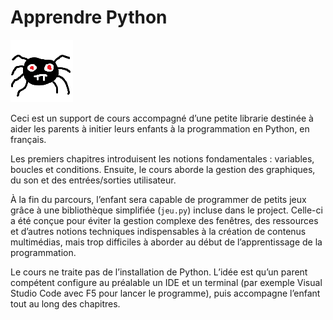 # Apprendre Python

![](image/araignee.png)

Ceci est un support de cours accompagné d’une petite librarie destinée à aider les parents à initier leurs enfants à la programmation en Python, en français.

Les premiers chapitres introduisent les notions fondamentales : variables, boucles et conditions. Ensuite, le cours aborde la gestion des graphiques, du son et des entrées/sorties utilisateur.

À la fin du parcours, l’enfant sera capable de programmer de petits jeux grâce à une bibliothèque simplifiée (`jeu.py`) incluse dans le project. Celle-ci a été conçue pour éviter la gestion complexe des fenêtres, des ressources et d’autres notions techniques indispensables à la création de contenus multimédias, mais trop difficiles à aborder au début de l’apprentissage de la programmation.

Le cours ne traite pas de l’installation de Python. L’idée est qu’un parent compétent configure au préalable un IDE et un terminal (par exemple Visual Studio Code avec F5 pour lancer le programme), puis accompagne l’enfant tout au long des chapitres.
